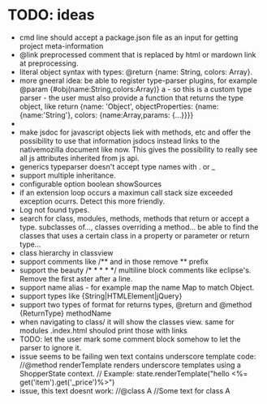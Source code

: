 
# TODO: ideas

 * cmd line should accept a package.json file as an input for getting project meta-information
 * @link preprocessed comment that is replaced by html or mardown link at preprocessing.
 * literal object syntax with types: @return {name: String, colors: Array<Color>}. 
 * more gneeral idea: be able to register type-parser plugins, for example @param {#obj(name:String,colors:Array<Color>)} a - so this is a custom type parser - the user must also provide a function that returns the type object, like return {name: 'Object', objectProperties: {name: {name:'String'}, colors: {name:Array,params: {...}}}}
 * 
 * make jsdoc for javascript objects liek with methods, etc and offer the possibility to use that information jsdocs instead links to the nativemozilla document like now. This gives the possibility to really see all js attributes inherited from js api.
 * generics typeparser doesn't accept type names with . or _
 * support multiple inheritance.
 * configurable option boolean showSources
 * if an extension loop occurs a maximun call stack size exceeded exception ocurrs. Detect this more friendly.
 * Log not found types.
 * search for class, modules, methods, methods that return or accept a type. subclasses of..., classes overriding a method... be able to find the classes that uses a certain class in a property or parameter or return type...
 * class hierarchy in classview
 * support comments like /** and in those remove ** prefix
 * support the beauty /* * * * */ multiline block comments like eclipse's. Remove the first aster after a line.
 * support name alias - for example map the name Map to match Object.
 * support types like {String|HTMLElement|jQuery}
 * support two types of format for returns types, @return and @method {ReturnType} methodName
 * when navigating to class/ it will show the classes view. same for modules .index.html shoulod print those with links
 * TODO: let the user mark some comment block somehow to let the parser to ignore it.
 * issue seems to be failing wen text contains underscore template code: //@method renderTemplate renders underscore templates using a ShopperState context. 
    // Example: state.renderTemplate("hello <%= get('item').get('_price')%>")
 * issue, this text doesnt work:
 //@class A
 //Some text for class A
